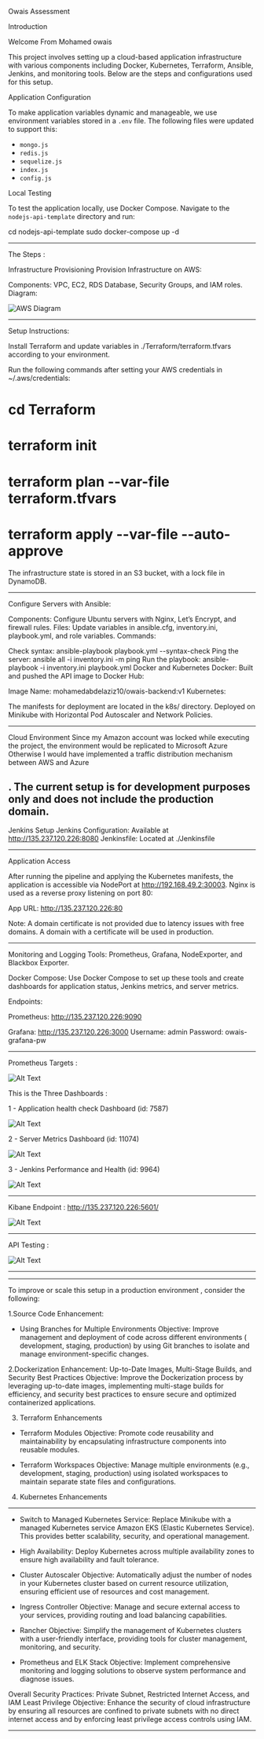  Owais Assessment

 Introduction

 Welcome From Mohamed owais 

This project involves setting up a cloud-based application infrastructure with various components including Docker, Kubernetes, Terraform, Ansible, Jenkins, and monitoring tools. Below are the steps and configurations used for this setup.

 Application Configuration

To make application variables dynamic and manageable, we use environment variables stored in a `.env` file. The following files were updated to support this:
- `mongo.js`
- `redis.js`
- `sequelize.js`
- `index.js`
- `config.js`

 Local Testing

To test the application locally, use Docker Compose. Navigate to the `nodejs-api-template` directory and run:


cd nodejs-api-template
sudo docker-compose up -d


------
The Steps : 

Infrastructure Provisioning
Provision Infrastructure on AWS:

Components: VPC, EC2, RDS Database, Security Groups, and IAM roles.
Diagram:

![AWS Diagram](./images/AWS%20Diagram.png)

------

Setup Instructions:

Install Terraform and update variables in ./Terraform/terraform.tfvars according to your environment.

Run the following commands after setting your AWS credentials in ~/.aws/credentials:

# cd Terraform 
# terraform init
# terraform plan --var-file terraform.tfvars
# terraform apply --var-file --auto-approve 

The infrastructure state is stored in an S3 bucket, with a lock file in DynamoDB.

--------------------------------------------

Configure Servers with Ansible:

Components: Configure Ubuntu servers with Nginx, Let’s Encrypt, and firewall rules.
Files: Update variables in ansible.cfg, inventory.ini, playbook.yml, and role variables.
Commands:

Check syntax: ansible-playbook playbook.yml --syntax-check
Ping the server: ansible all -i inventory.ini -m ping
Run the playbook: ansible-playbook -i inventory.ini playbook.yml
Docker and Kubernetes
Docker: Built and pushed the API image to Docker Hub:

Image Name: mohamedabdelaziz10/owais-backend:v1
Kubernetes:

The manifests for deployment are located in the k8s/ directory.
Deployed on Minikube with Horizontal Pod Autoscaler and Network Policies.

 -------------
Cloud Environment
Since my Amazon account was locked while executing the project, the environment would be replicated to Microsoft Azure Otherwise I would have implemented a traffic distribution mechanism between AWS and Azure

. The current setup is for development purposes only and does not include the production domain.
 ---------------------------------------------

Jenkins Setup
 Jenkins Configuration: Available at http://135.237.120.226:8080
 Jenkinsfile: Located at ./Jenkinsfile

 ------------------------

Application Access

After running the pipeline and applying the Kubernetes manifests, the application is accessible via NodePort at http://192.168.49.2:30003. Nginx is used as a reverse proxy listening on port 80:

App URL: http://135.237.120.226:80

Note: A domain certificate is not provided due to latency issues with free domains. A domain with a certificate will be used in production. 

-----------------------------------------

Monitoring and Logging
Tools: Prometheus, Grafana, NodeExporter, and Blackbox Exporter.

Docker Compose: Use Docker Compose to set up these tools and create dashboards for application status, Jenkins metrics, and server metrics.

Endpoints:

Prometheus: http://135.237.120.226:9090

Grafana: http://135.237.120.226:3000
Username: admin
Password: owais-grafana-pw


 -------

  Prometheus Targets : 

   ![Alt Text](./images/Prometheus-Metrics.png)





 This is the Three Dashboards : 
  
   1 - Application health check Dashboard (id: 7587)

   ![Alt Text](./images/Grafana-blackbox.png)


   2 - Server Metrics Dashboard (id: 11074)

  ![Alt Text](./images/Server-Dashboard.png)


   3 - Jenkins Performance and Health (id: 9964)

   ![Alt Text]( ./images/Jenkins-Dashboard.png )

   
   -----------------------------------

   Kibane Endpoint : http://135.237.120.226:5601/

   ![Alt Text]( ./images/Kibana.png )

--------------------------------

API Testing :

   ![Alt Text](images/Testing-api.png)


-----------------------------------------------------------------------------------------------------------------------------
-----------------------------------------------------------------------------------------------------------------------------

To improve or scale this setup in a production environment , consider the following:

1.Source Code Enhancement: 
 - Using Branches for Multiple Environments
   Objective: Improve management and deployment of code across different environments ( development, staging, production) by using Git branches to isolate and manage environment-specific changes.


2.Dockerization Enhancement: 
  Up-to-Date Images, Multi-Stage Builds, and Security Best Practices
  Objective: Improve the Dockerization process by leveraging up-to-date images, implementing multi-stage builds for efficiency, and security best practices to ensure secure and optimized containerized applications.




3. Terraform Enhancements

 - Terraform Modules
    Objective: Promote code reusability and maintainability by encapsulating infrastructure components into reusable modules.
 
 - Terraform Workspaces
   Objective: Manage multiple environments (e.g., development, staging, production) using isolated workspaces to maintain separate state files and configurations.


4. Kubernetes Enhancements
--------------------------

 - Switch to Managed Kubernetes Service: Replace Minikube with a managed Kubernetes service  Amazon EKS (Elastic Kubernetes Service). 
   This provides better scalability, security, and operational management.

 - High Availability:
   Deploy Kubernetes across multiple availability zones to ensure high availability and fault tolerance.

 - Cluster Autoscaler
   Objective: Automatically adjust the number of nodes in your Kubernetes cluster based on current resource utilization, ensuring efficient use of resources and cost management.

 - Ingress Controller
   Objective: Manage and secure external access to your services, providing routing and load balancing capabilities.

 - Rancher
   Objective: Simplify the management of Kubernetes clusters with a user-friendly interface, providing tools for cluster management, monitoring, and security.
  
 - Prometheus and ELK Stack
   Objective: Implement comprehensive monitoring and logging solutions to observe system performance and diagnose issues.



Overall Security Practices: Private Subnet, Restricted Internet Access, and IAM Least Privilege
Objective: Enhance the security of  cloud infrastructure by ensuring all resources are confined to private subnets with no direct internet access and by enforcing least privilege access controls using IAM.

----------------------------------